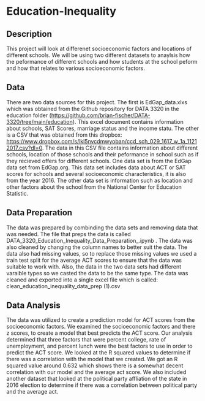 # Education-Inequality

## Description
This project will look at differenet socioeconomic factors and locations of different schools. We will be using two different datasets to anaylsis how the peformance of different schools and how students at the school peform and how that relates to various socioeconomic factors. 

## Data
There are two data sources for this project. The first is EdGap_data.xlxs which was obtained from the Github repository for DATA 3320 in the education folder (https://github.com/brian-fischer/DATA-3320/tree/main/education). This excel document contains information about schools, SAT Scores, marriage status and the income statu. The other is a CSV that was obtained from this dropbox: https://www.dropbox.com/s/lkl5nvcdmwyoban/ccd_sch_029_1617_w_1a_11212017.csv?dl=0.
The data in this CSV file contains information about different schools, location of those schools and their peformance in school such as if they recieved offers for different schools. One data set is from the EdGap data set from EdGap.org. This data set includes data about ACT or SAT scores for schools and several socioeconomic characteristics, it is also from the year 2016. The other data set is information such as location and other factors about the school from the National Center for Education Statistic.

## Data Preparation
The data was prepared by combinding the data sets and removing data that was needed. The file that preps the data is called DATA_3320_Education_Inequality_Data_Preparation_.ipynb . The data was also cleaned by changing the column names to better suit the data. The data also had missing values, so to replace those missing values we used a train test split for the average ACT scores to ensure that the data was suitable to work with. Also, the data in the two data sets had different varaible types so we casted the data to be the same type. The data was cleaned and exported into a single excel file which is called: clean_education_inequality_data_prep (1).csv 

## Data Analysis
The data was utilized to create a prediction model for ACT scores from the socioeconomic factors. We examined the socioeconomic factors and there z scores, to create a model that best predicts the ACT  score. Our analysis determined that three factors that were percent college, rate of unemployment, and percent lunch were the best factors to use in order to predict the ACT score. We looked at the R squared values to determine if there was a correlation with the model that we created. We got an R squared value around 0.632 which shows there is a somewhat decent correlation with our model and the average act score. We also included another dataset that looked at the political party affliation of the state in 2016 election to determine if there was a correlation between political party and the average act.
